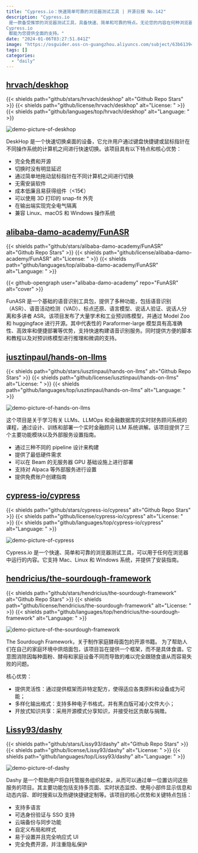 ```yaml
---
title: "Cypress.io：快速简单可靠的浏览器测试工具 | 开源日报 No.142"
description: "Cypress.io
 是一款备受推崇的浏览器测试工具，具备快速、简单和可靠的特点。无论您的内容在何种浏览器中运行，
Cypress.io
 都能为您提供全面的支持。"
date: "2024-01-06T03:27:51.841Z"
image: "https://osguider.oss-cn-guangzhou.aliyuncs.com/subject/63b613940009ebadf66ec0838e23df05.png"
tags: []
categories:
  - "daily"
---
```


## [hrvach/deskhop](https://github.com/hrvach/deskhop)

{{< shields path="github/stars/hrvach/deskhop" alt="Github Repo Stars" >}} {{< shields path="github/license/hrvach/deskhop" alt="License: " >}} {{< shields path="github/languages/top/hrvach/deskhop" alt="Language: " >}}

![demo-picture-of-deskhop](https://picgo-daily.oss-cn-guangzhou.aliyuncs.com/picgo-daily/2024/8b9f89c4197eedb5f60c69a0d3e46844.png)

DeskHop 是一个快速切换桌面的设备，它允许用户通过键盘快捷键或鼠标指针在不同操作系统的计算机之间进行快速切换。该项目具有以下特点和核心优势：

- 完全免费和开源
- 切换时没有明显延迟
- 通过简单地拖动鼠标指针在不同计算机之间进行切换
- 无需安装软件
- 成本低廉且易获得组件（<15€）
- 可以使用 3D 打印的 snap-fit 外壳
- 在输出端实现完全电气隔离
- 兼容 Linux、macOS 和 Windows 操作系统
  
## [alibaba-damo-academy/FunASR](https://github.com/alibaba-damo-academy/FunASR)

{{< shields path="github/stars/alibaba-damo-academy/FunASR" alt="Github Repo Stars" >}} {{< shields path="github/license/alibaba-damo-academy/FunASR" alt="License: " >}} {{< shields path="github/languages/top/alibaba-damo-academy/FunASR" alt="Language: " >}}

{{< github-opengraph user="alibaba-damo-academy" repo="FunASR" alt="cover" >}}

FunASR 是一个基础的语音识别工具包，提供了多种功能，包括语音识别（ASR）、语音活动检测（VAD）、标点还原、语言模型、说话人验证、说话人分离和多讲者 ASR。该项目发布了大量学术和工业预训练模型，并通过 Model Zoo 和 huggingface 进行开源。其中代表性的 Paraformer-large 模型具有高准确性、高效率和便捷部署等优势，支持快速构建语音识别服务。同时提供方便的脚本和教程以及对预训练模型进行推理和微调的支持。
  
## [iusztinpaul/hands-on-llms](https://github.com/iusztinpaul/hands-on-llms)

{{< shields path="github/stars/iusztinpaul/hands-on-llms" alt="Github Repo Stars" >}} {{< shields path="github/license/iusztinpaul/hands-on-llms" alt="License: " >}} {{< shields path="github/languages/top/iusztinpaul/hands-on-llms" alt="Language: " >}}

![demo-picture-of-hands-on-llms](https://picgo-daily.oss-cn-guangzhou.aliyuncs.com/picgo-daily/2024/d53e14f5c9645a772c629b55f75a8656.png)

这个项目是关于学习有关 LLMs、LLMOps 和金融数据库的实时财务顾问系统的课程，通过设计、训练和部署一个实时金融顾问 LLM 系统讲解。该项目提供了三个主要功能模块以及外部服务设置指南。

- 通过三种不同的 pipeline 设计来构建
- 提供了最低硬件需求
- 可以在 Beam 的无服务器 GPU 基础设施上进行部署
- 支持对 Alpaca 等外部服务进行设置
- 提供免费账户创建指南
  
## [cypress-io/cypress](https://github.com/cypress-io/cypress)

{{< shields path="github/stars/cypress-io/cypress" alt="Github Repo Stars" >}} {{< shields path="github/license/cypress-io/cypress" alt="License: " >}} {{< shields path="github/languages/top/cypress-io/cypress" alt="Language: " >}}

![demo-picture-of-cypress](https://picgo-daily.oss-cn-guangzhou.aliyuncs.com/picgo-daily/2024/b7a6859fa49be011d5d8955e645a1039.png)

Cypress.io 是一个快速、简单和可靠的浏览器测试工具，可以用于任何在浏览器中运行的内容。它支持 Mac、Linux 和 Windows 系统，并提供了安装指南。
  
## [hendricius/the-sourdough-framework](https://github.com/hendricius/the-sourdough-framework)

{{< shields path="github/stars/hendricius/the-sourdough-framework" alt="Github Repo Stars" >}} {{< shields path="github/license/hendricius/the-sourdough-framework" alt="License: " >}} {{< shields path="github/languages/top/hendricius/the-sourdough-framework" alt="Language: " >}}

![demo-picture-of-the-sourdough-framework](https://osguider.oss-cn-guangzhou.aliyuncs.com/subject/32b98d1a1d1a498befe38bbdac62e8c1.jpeg)

The Sourdough Framework，关于制作家庭酵母面包的开源书籍。
为了帮助人们在自己的家庭环境中烘焙面包，该项目旨在提供一个框架，而不是具体食谱。它意图消除因每种面粉、酵母和家庭设备不同而导致的难以完全跟随食谱从而容易失败的问题。

核心优势：

- 提供灵活性：通过提供框架而非特定配方，使得适应各类原料和设备成为可能；
- 多样化输出格式：支持多种电子书格式，并有黑白版可减小文件大小；
- 开放式知识共享：采用开源模式分享知识，并接受社区贡献与捐赠。
  
## [Lissy93/dashy](https://github.com/Lissy93/dashy)

{{< shields path="github/stars/Lissy93/dashy" alt="Github Repo Stars" >}} {{< shields path="github/license/Lissy93/dashy" alt="License: " >}} {{< shields path="github/languages/top/Lissy93/dashy" alt="Language: " >}}

![demo-picture-of-dashy](https://picgo-daily.oss-cn-guangzhou.aliyuncs.com/picgo-daily/2024/e978f67eb0552fda78263c82c8a57cbf.gif)

Dashy 是一个帮助用户将自托管服务组织起来，从而可以通过单一位置访问这些服务的项目。其主要功能包括支持多页面、实时状态监控、使用小部件显示信息和动态内容、即时搜索以及热键快捷键定制等。该项目的核心优势和关键特点包括：

- 支持多语言
- 可选身份验证与 SSO 支持
- 云端备份与同步功能
- 自定义布局和样式
- 易于设置并且完全响应式 UI
- 完全免费开源，并注重隐私保护
  

